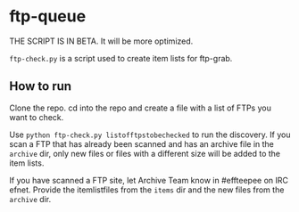 # ftp-queue

THE SCRIPT IS IN BETA. It will be more optimized.

`ftp-check.py` is a script used to create item lists for ftp-grab.

How to run
----------
Clone the repo. cd into the repo and create a file with a list of FTPs you want to check.

Use `python ftp-check.py listofftpstobechecked` to run the discovery. If you scan a FTP that has already been scanned and has an archive file in the `archive` dir, only new files or files with a different size will be added to the item lists.

If you have scanned a FTP site, let Archive Team know in #effteepee on IRC efnet. Provide the itemlistfiles from the `items` dir and the new files from the `archive` dir.

